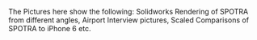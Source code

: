 The Pictures here show the following: Solidworks Rendering of SPOTRA from different angles, Airport Interview pictures, Scaled Comparisons of SPOTRA to iPhone 6 etc. 
